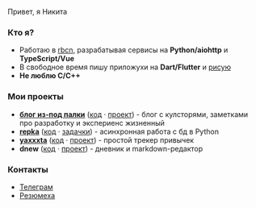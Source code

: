 Привет, я Никита

### Кто я?

- Работаю в [rbcn](https://rbcn.mobi/), разрабатывая сервисы на **Python/aiohttp** и **TypeScript/Vue**
- В свободное время пишу приложухи на **Dart/Flutter** и [рисую](https://www.instagram.com/poty_risovach)
- **Не люблю C/C++**

### Мои проекты

- **[блог из-под палки](https://potyk.io)** ([код](https://github.com/potykion/potykion.github.io) · [проект](https://github.com/potykion/potykion.github.io/projects/1)) - блог с кулсторями, заметками про разработку и экспериенс жизненный 
- **[repka](https://pypi.org/project/repka/)** ([код](https://github.com/potykion/repka) · [задачки](https://github.com/potykion/repka/issues)) - асинхронная работа с бд в Python 
- **[yaxxxta](https://play.google.com/store/apps/details?id=dev.palka.yaxxxta)** ([код](https://github.com/potykion/yaxxxta) · [проект](https://github.com/potykion/yaxxxta/projects/1)) - простой трекер привычек 
- **dnew** ([код](https://github.com/potykion/dnew) · [проект](https://github.com/potykion/dnew/projects/2)) - дневник и markdown-редактор 

### Контакты

- [Телеграм](https://t.me/potykion) 
- [Резюмеха](https://potyk.io/dev/cv)
